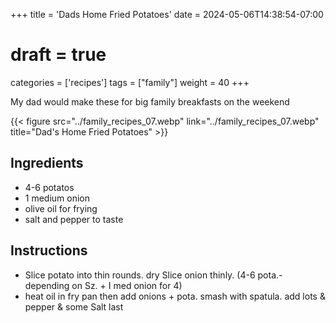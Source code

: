 +++
title = 'Dads Home Fried Potatoes'
date = 2024-05-06T14:38:54-07:00
# draft = true
categories = ['recipes']
tags = ["family"]
weight = 40
+++

My dad would make these for big family breakfasts on the weekend

{{< figure src="../family_recipes_07.webp" link="../family_recipes_07.webp" title="Dad's Home Fried Potatoes" >}}

## Ingredients
- 4-6 potatos
- 1 medium onion
- olive oil for frying
- salt and pepper to taste

## Instructions
- Slice potato into thin rounds. dry Slice onion thinly. (4-6 pota.-depending on Sz. + I med onion for 4)
- heat oil in fry pan then add onions + pota. smash with spatula. add lots & pepper & some Salt last
